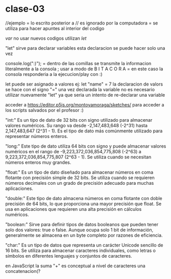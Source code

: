 # clase-03

//ejemplo = lo escrito posterior a // es ignorado por la computadora = se utiliza para hacer apuntes al interior del codigo

*var* no usar
nuevos codigos utilizan *let*

"let" sirve para declarar variables
esta declaracion se puede hacer solo una vez

console.log(":)");   = dentro de las comillas se transmite la informacion literalmente a la consola ; usar a modo de B I T A C O R A
= en este caso la consola responderia a la ejecucion/play con :)

let puede ser asignado a valores ej:
let "name" = 7
la declaracion de valors se hace con el signo "="
una vez declarada la variable no es necesario utilizar nuevamente "let" ya que seria un intento de re-declarar una variable

acceder a https://editor.p5js.org/montoyamoraga/sketches/ para acceder a los scripts salvados por el profesor :)

"int:" Es un tipo de dato de 32 bits con signo utilizado para almacenar valores numéricos. Su rango va desde -2,147,483,648 (-2^31) hasta 2,147,483,647 (2^31 - 1). Es el tipo de dato más comúnmente utilizado para representar números enteros.

"long:" Este tipo de dato utiliza 64 bits con signo y puede almacenar valores numéricos en el rango de -9,223,372,036,854,775,808 (-2^63) a 9,223,372,036,854,775,807 (2^63 - 1). Se utiliza cuando se necesitan números enteros muy grandes.

"float:" Es un tipo de dato diseñado para almacenar números en coma flotante con precisión simple de 32 bits. Se utiliza cuando se requieren números decimales con un grado de precisión adecuado para muchas aplicaciones.

"double:" Este tipo de dato almacena números en coma flotante con doble precisión de 64 bits, lo que proporciona una mayor precisión que float. Se usa en aplicaciones que requieren una alta precisión en cálculos numéricos.

"boolean:" Sirve para definir tipos de datos booleanos que pueden tener solo dos valores: true o false. Aunque ocupa solo 1 bit de información, generalmente se almacena en un byte completo por razones de eficiencia.

"char:" Es un tipo de datos que representa un carácter Unicode sencillo de 16 bits. Se utiliza para almacenar caracteres individuales, como letras o símbolos en diferentes lenguajes y conjuntos de caracteres.


en JavaScript la suma "+" es conceptual
a nivel de caracteres una concatenacion(?
